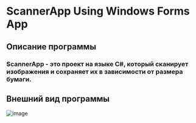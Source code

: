 # ScannerApp Using Windows Forms App

## Описание программы
### ScannerApp - это проект на языке C#, который сканирует изображения и сохраняет их в зависимости от размера бумаги.

## Внешний вид программы
![image](https://github.com/user-attachments/assets/fae4936b-f22c-47a5-accb-d142e10c17ab)


